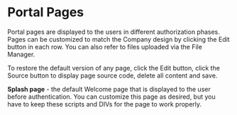# Portal Pages

Portal pages are displayed to the users in different authorization phases. Pages can be customized to match the Company design by clicking the Edit button in each row. You can also refer to files uploaded via the File Manager.

To restore the default version of any page, click the Edit button, click the Source button to display page source code, delete all content and save.

**Splash page** - the default Welcome page that is displayed to the user before authentication. You can customize this page as desired, but you have to keep these scripts and DIVs for the page to work properly.

**_<script src="/assets/js/jquery.js" />_**

**_<script src="/assets/js/cp-scripts.js" />_**

If you wish to replace the Logo file:

1. upload the file to the File Library - new_logo.jpg for example
2. edit the image path in the Splash page source code - <img alt="logo" src="new_logo.jpg" style="width: 167px; height: 100px;">

_<div id="status_placeholder"></div>_ - will be replaced with any status messages.

_<div id="error_placeholder"></div>_  - will be replaced with an error message generated during authorization.

If you wish to display your own error message -
